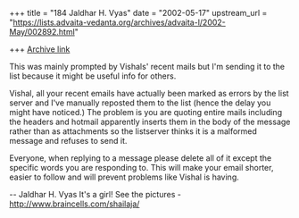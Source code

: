 +++
title = "184 Jaldhar H. Vyas"
date = "2002-05-17"
upstream_url = "https://lists.advaita-vedanta.org/archives/advaita-l/2002-May/002892.html"

+++
[Archive link](https://lists.advaita-vedanta.org/archives/advaita-l/2002-May/002892.html)

This was mainly prompted by Vishals' recent mails but I'm sending it to
the list because it might be useful info for others.

Vishal, all your recent emails have actually been marked as errors by the
list server and I've manually reposted them to the list (hence the delay
you might have noticed.)  The problem is you are quoting entire mails
including the headers and hotmail apparently inserts them in the body of
the message rather than as attachments so the listserver thinks it is a
malformed message and refuses to send it.

Everyone, when replying to a message please delete all of it except the
specific words you are responding to.  This will make your email shorter,
easier to follow and will prevent problems like Vishal is having.


--
Jaldhar H. Vyas <jaldhar at braincells.com>
It's a girl! See the pictures - http://www.braincells.com/shailaja/

